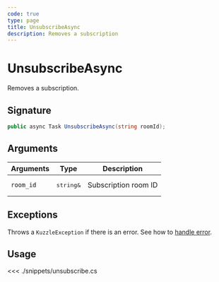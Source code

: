 ```yaml
---
code: true
type: page
title: UnsubscribeAsync
description: Removes a subscription
---
```


# UnsubscribeAsync

Removes a subscription.

## Signature

```csharp
public async Task UnsubscribeAsync(string roomId);
```

## Arguments

| Arguments | Type                          | Description          |
|-----------|-------------------------------|----------------------|
| `room_id` | <pre>string&</pre> | Subscription room ID |

## Exceptions

Throws a `KuzzleException` if there is an error. See how to [handle error](/sdk/csharp/1/essentials/error-handling).

## Usage

<<< ./snippets/unsubscribe.cs
